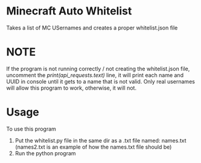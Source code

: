 # Minecraft Auto Whitelist
Takes a list of MC USernames and creates a proper whitelist.json file

# NOTE
If the program is not running correctly / not creating the whitelist.json file, 
uncomment the _print(api_requests.text)_ line, it will print each name and UUID in console
until it gets to a name that is not valid. Only real usernames will allow this program to work, otherwise, it will not.

# Usage
To use this program 
1. Put the whitelist.py file in the same dir as a .txt file named: names.txt (names2.txt is an example of how the names.txt file should be)
2. Run the python program
